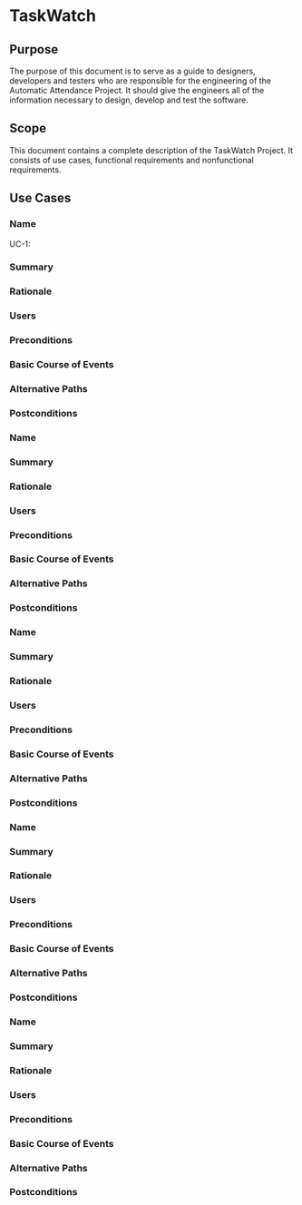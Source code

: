# TaskWatch
## Purpose	
The purpose of this document is to serve as a guide to designers, developers and testers who are responsible for the engineering of the Automatic Attendance Project. It should give the engineers all of the information necessary to design, develop and test the software.

## Scope
This document contains a complete description of the TaskWatch Project. It consists of use cases, functional requirements and nonfunctional requirements. 

## Use Cases

### **Name**
UC-1:
### Summary

### Rationale
### Users
### Preconditions
### Basic Course of Events
### Alternative Paths
### Postconditions

### **Name**
### Summary
### Rationale
### Users
### Preconditions
### Basic Course of Events
### Alternative Paths
### Postconditions

### **Name**
### Summary
### Rationale
### Users
### Preconditions
### Basic Course of Events
### Alternative Paths
### Postconditions

### **Name**
### Summary
### Rationale
### Users
### Preconditions
### Basic Course of Events
### Alternative Paths
### Postconditions

### **Name**
### Summary
### Rationale
### Users
### Preconditions
### Basic Course of Events
### Alternative Paths
### Postconditions



